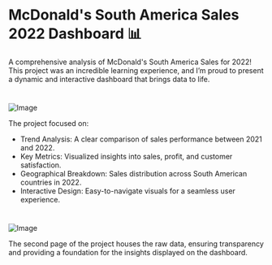 # McDonald's South America Sales 2022 Dashboard 📊

A comprehensive analysis of McDonald's South America Sales for 2022! This project was an incredible learning experience, and I’m proud to present a dynamic and interactive dashboard that brings data to life.

#
![Image](https://github.com/user-attachments/assets/886f2c41-da9a-47b4-a011-8930a122ecfe)

The project focused on:
- Trend Analysis: A clear comparison of sales performance between 2021 and 2022.
- Key Metrics: Visualized insights into sales, profit, and customer satisfaction.
- Geographical Breakdown: Sales distribution across South American countries in 2022.
- Interactive Design: Easy-to-navigate visuals for a seamless user experience.

#
![Image](https://github.com/user-attachments/assets/df9e24b2-e8c5-4453-bce6-3c8957e42a69)

The second page of the project houses the raw data, ensuring transparency and providing a foundation for the insights displayed on the dashboard.
